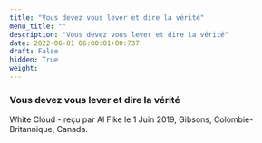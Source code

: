 ```yaml
---
title: "Vous devez vous lever et dire la vérité"
menu_title: ""
description: "Vous devez vous lever et dire la vérité"
date: 2022-06-01 06:00:01+00:737
draft: False
hidden: True
weight:
---
```

### Vous devez vous lever et dire la vérité

White Cloud - reçu par Al Fike le 1 Juin 2019, Gibsons, Colombie-Britannique, Canada.



